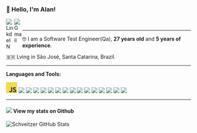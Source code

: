 ### 👋 Hello, I'm Alan!

<a target="_blank" href="https://www.linkedin.com/in/alansc/">
  <img align="left" alt="LinkdeIN" width="22px" src="https://cdn.jsdelivr.net/npm/simple-icons@v3/icons/linkedin.svg" />
</a>
<a target="_blank" href="mailto:alan.schveitzer@gmail.com">
  <img align="left" alt="Gmail" width="22px" src="https://cdn.jsdelivr.net/npm/simple-icons@v3/icons/gmail.svg" />
</a>  
</br>

---- 

🤓 I am a Software Test Engineer(Qa), **27 years old** and **5 years of experience**.

🇧🇷 Lving in São José, Santa Catarina, Brazil.

----

**Languages and Tools:**  

<code><img height="30" src="https://raw.githubusercontent.com/github/explore/80688e429a7d4ef2fca1e82350fe8e3517d3494d/topics/javascript/javascript.png"></code>
<code><img height="20" src="https://api.iconify.design/logos:python.svg"></code>
<code><img height="20" src="https://api.iconify.design/logos:java.svg"></code>
<code><img height="20" src="https://w7.pngwing.com/pngs/552/345/png-transparent-sql-database-computer-icons-sql-icon-blue-text-rectangle.png"></code>
<code><img height="20" src="https://api.iconify.design/logos:selenium.svg"></code>
<code><img height="20" src="https://www.testautomation.app/wp-content/uploads/2018/11/webdriver-robot-with-dots.png"></code>
<code><img height="20" src="https://api.iconify.design/logos:appium.svg"></code>
<code><img height="20" src="https://api.iconify.design/logos:cucumber.svg"></code>
<code><img height="20" src="https://tetamap.files.wordpress.com/2015/02/pytest1.png"></code>
<code><img height="30" src="https://behave.readthedocs.io/en/latest/_static/behave_logo1.png"></code>
<code><img height="20" src="https://cdn.iconscout.com/icon/free/png-512/jira-282222.png"></code>
<code><img height="20" src="https://api.iconify.design/logos:postman.svg"></code>
<code><img height="20" src="https://api.iconify.design/logos:git-icon.svg"></code>
<code><img height="20" src="https://api.iconify.design/logos:docker-icon.svg"></code>
<code><img height="20" src="https://p7.hiclipart.com/preview/483/345/293/android-studio-integrated-development-environment-intellij-idea-software-build-studio.jpg"></code>
<code><img height="20" src="https://api.iconify.design/logos:jenkins.svg"></code>

----

#### <img src="https://media.giphy.com/media/VgCDAzcKvsR6OM0uWg/giphy.gif" width="50"> View my stats on Github 
   
![Schveitzer GitHub Stats](https://github-readme-stats.vercel.app/api?username=Schveitzer&show_icons=true)
